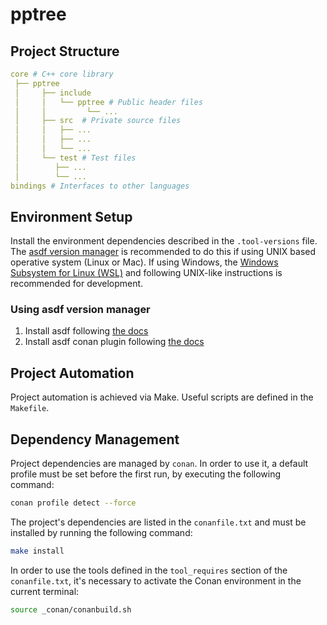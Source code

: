 # pptree

## Project Structure

```yaml
core # C++ core library
 ├── pptree
 │     ├── include
 │     │   └── pptree # Public header files
 │     │         └── ...
 │     ├── src  # Private source files
 │     │   ├── ...
 │     │   ├── ...
 │     │   └── ...
 │     └── test # Test files
 │        ├── ...
 │        └── ...
bindings # Interfaces to other languages
```

## Environment Setup

Install the environment dependencies described in the `.tool-versions` file. The [asdf version manager](https://asdf-vm.com/) is recommended to do this if using UNIX based operative system (Linux or Mac). If using Windows, the [Windows Subsystem for Linux (WSL)](https://learn.microsoft.com/en-us/windows/wsl/install) and following UNIX-like instructions is recommended for development.

### Using asdf version manager

1. Install asdf following [the docs](https://asdf-vm.com/guide/getting-started.html)
2. Install asdf conan plugin following [the docs](https://github.com/amrox/asdf-pyapp#compatible-python-applications)

## Project Automation

Project automation is achieved via Make. Useful scripts are defined in the `Makefile`.

## Dependency Management

Project dependencies are managed by `conan`. In order to use it, a default profile must be set before the first run, by executing the following command:

```bash
conan profile detect --force
```

The project's dependencies are listed in the `conanfile.txt` and must be installed by running the following command:

```bash
make install
```

In order to use the tools defined in the `tool_requires` section of the `conanfile.txt`, it's necessary to activate the Conan environment in the current terminal:

```bash
source _conan/conanbuild.sh
```
